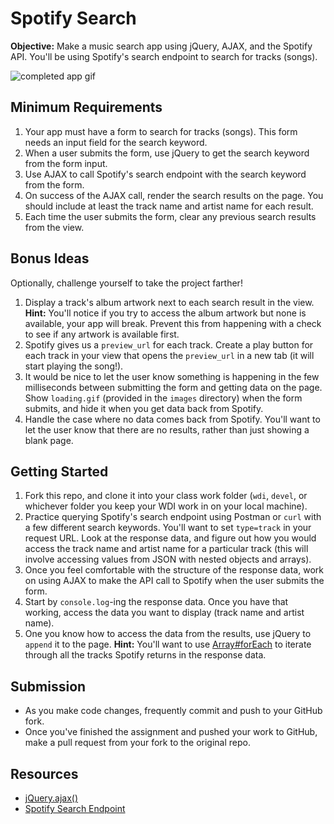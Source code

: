 # Spotify Search

**Objective:** Make a music search app using jQuery, AJAX, and the Spotify API. You'll be using Spotify's search endpoint to search for tracks (songs).


![completed app gif](https://cloud.githubusercontent.com/assets/3254910/13960859/3de53ba8-f017-11e5-9527-e371b191f9e3.gif)


## Minimum Requirements

1. Your app must have a form to search for tracks (songs). This form needs an input field for the search keyword.
2. When a user submits the form, use jQuery to get the search keyword from the form input.
3. Use AJAX to call Spotify's search endpoint with the search keyword from the form.
4. On success of the AJAX call, render the search results on the page. You should include at least the track name and artist name for each result.
5. Each time the user submits the form, clear any previous search results from the view.

## Bonus Ideas

Optionally, challenge yourself to take the project farther!

1. Display a track's album artwork next to each search result in the view. **Hint:** You'll notice if you try to access the album artwork but none is available, your app will break. Prevent this from happening with a check to see if any artwork is available first.
2. Spotify gives us a `preview_url` for each track. Create a play button for each track in your view that opens the `preview_url` in a new tab (it will start playing the song!).
3. It would be nice to let the user know something is happening in the few milliseconds between submitting the form and getting data on the page. Show `loading.gif` (provided in the `images` directory) when the form submits, and hide it when you get data back from Spotify.
4. Handle the case where no data comes back from Spotify. You'll want to let the user know that there are no results, rather than just showing a blank page.

## Getting Started

1. Fork this repo, and clone it into your class work folder (`wdi`, `devel`, or whichever folder you keep your WDI work in on your local machine).
2. Practice querying Spotify's search endpoint using Postman or `curl` with a few different search keywords. You'll want to set `type=track` in your request URL. Look at the response data, and figure out how you would access the track name and artist name for a particular track (this will involve accessing values from JSON with nested objects and arrays).
3. Once you feel comfortable with the structure of the response data, work on using AJAX to make the API call to Spotify when the user submits the form.
4. Start by `console.log`-ing the response data. Once you have that working, access the data you want to display (track name and artist name).
5. One you know how to access the data from the results, use jQuery to `append` it to the page. **Hint:** You'll want to use <a href="https://developer.mozilla.org/en-US/docs/Web/JavaScript/Reference/Global_Objects/Array/forEach" target="_blank">Array#forEach</a> to iterate through all the tracks Spotify returns in the response data.

## Submission

* As you make code changes, frequently commit and push to your GitHub fork.
* Once you've finished the assignment and pushed your work to GitHub, make a pull request from your fork to the original repo.

## Resources

* <a href="https://api.jquery.com/jquery.ajax" target="_blank">jQuery.ajax()</a>
* <a href="https://developer.spotify.com/web-api/search-item" target="_blank">Spotify Search Endpoint</a>
